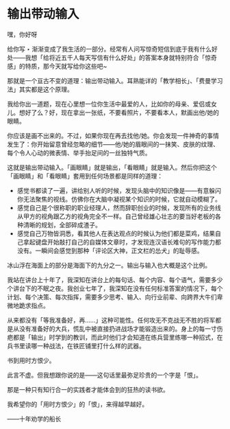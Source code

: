 # 输出带动输入

嘿，你好呀

给你写 ‣ 渐渐变成了我生活的一部分。经常有人问写惊奇短信到底于我有什么好处——我想「给将近五千人每天写信有什么好处」的答案本身就特别符合「惊奇感」的特质，那今天就写给你这些吧~

那就是一个亘古不变的道理：输出带动输入。耳熟能详的「教学相长」、「费曼学习法」其实都是这个原理。

我给你出一道题，现在心里想一位你生活中最爱的人，比如你的母亲、爱侣或女儿。想好了么？好，现在拿出一张纸，不要看照片，不要看本人，默画出他/她的眼睛。

你应该是画不出来的。不过，如果你现在再去找他/她。你会发现一件神奇的事情发生了：你开始留意曾经忽略的细节——他/她的眉眼间的一抹笑、皮肤的纹理、每个令人心动的微表情、举手抬足间的一丝独特气质。

这就是输出带动输入。「画眼睛」就是输出，「看眼睛」就是输入。然后你把这个「画眼睛」和「看眼睛」套用到任何场景都是同样的道理：

- 感觉书都读了一遍，讲给别人听的时候，发现头脑中的知识像是——有意躲闪你无法聚焦的视线。仿佛你在大脑中凝视某个知识的时候，它就自动模糊了。
- 感觉自己是个很称职的职业经理人，然而辞职创业的时候，发现所有的业务线从甲方的视角跟乙方的视角完全不一样。自己曾经雄心壮志的要当好老板的各种清晰的规划，全部碎成渣子。
- 感觉自己万物皆洞悉，看其他人在表达观点的时候认为他们都是菜鸡，结果自己拿起键盘开始敲打自己的自媒体文章时，才发现连汉语长难句的写作能力都没有。一瞬间会感觉到那种「评论区大神，正文栏的怂犬」的耻辱感。

冰山浮在海面上的部分是海面下的九分之一。输出与输入也大概是这个比例。

我站在讲台上十年了，我深知在讲台上的每句话、每个内容、每个语气，需要多少个讲台下的不眠之夜。我创业七年了，我深知在没有任何标准答案的情况下，每个计划、每个决策、每次指挥，需要多少思考、输入、向行业前辈、向跨界大牛们卑微地跪求指点。

从来都没有「等我准备好，再……」这种可能性。任何攻无不克战无不胜的将军都是从没有准备好的大兵，慌乱中被直接扔进战场才能锻造出来的。身上的每一寸伤疤都是「输出」时学到的教训，而此时他们才会知道在练兵营里练哪一种招式，在兵书里读哪一种战法，在铁匠铺里打什么样的武器。

书到用时方恨少。

此言不虚。但我想跟你说的是——这句话里最弥足珍贵的一个字是「恨」。

那是一种只有知行合一的实践者才能体会到的狂热的读书欲。

我希望你的「用时方恨少」的「恨」，来得越早越好。

——十年劝学的船长